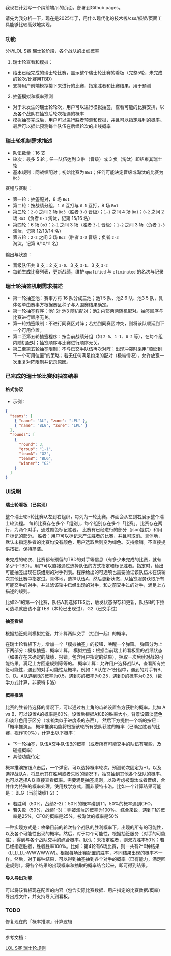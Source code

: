 我现在计划写一个纯前端/js的页面，部署到Github pages。

请先为我分析一下，现在是2025年了，用什么现代化的技术栈/css/框架/页面工具能够比较高效地实现。

### 功能

分析LOL S赛 瑞士轮阶段，各个战队的出线概率
1. 瑞士轮查看和模拟：
- 给出已经完成的瑞士轮比赛，显示整个瑞士轮比赛的看板（完整5轮，未完成的轮次/比赛用TBD）
- 支持用户前端模拟接下来进行的比赛，指定胜者和比赛结果，用于预测

2. 抽签模拟和概率预测
- 对于未发生的瑞士轮轮次，用户可以进行模拟抽签，查看可能的比赛安排，以及各个战队在抽签后轮次相遇的概率
- 模拟抽签完成后，用户可以进行胜者预测和模拟，并且可以指定胜利的概率。最后可以据此预测每个队伍在后续轮次的出线概率

### 瑞士轮机制需求描述
- 队伍数量：16 支
- 轮次：最多 5 轮；任一队伍达到 3 胜（晋级）或 3 负（淘汰）即结束其瑞士轮
- 基本规则：同战绩配对；初始比赛为 `Bo1`；任何可能决定晋级或淘汰的比赛为 `Bo3`

赛程与赛制：
- 第一轮：抽签配对，8 场 `Bo1`
- 第二轮：按战绩分组，`1-0` 互打与 `0-1` 互打，8 场 `Bo1`
- 第三轮：`2-0` 之间 2 场 `Bo3`（胜者 `3-0` 晋级）；`1-1` 之间 4 场 `Bo1`；`0-2` 之间 2 场 `Bo3`（负者 `0-3` 淘汰，记第 15/16 名）
- 第四轮：6 场 `Bo3`：`2-1` 之间 3 场（胜者 `3-1` 晋级）；`1-2` 之间 3 场（负者 `1-3` 淘汰，记第 12/13/14 名）
- 第五轮：`2-2` 之间 3 场 `Bo3`（胜者 `3-2` 晋级；负者 `2-3` 淘汰，记第 9/10/11 名）

输出与状态：
- 晋级队伍共 8 支：2 支 `3-0`、3 支 `3-1`、3 支 `3-2`
- 每轮生成比赛列表，更新战绩，维护 `qualified` 与 `eliminated` 的名次与记录

### 瑞士轮抽签机制需求描述
- 第一轮抽签池：赛事方将 16 队分成三池；池1 5 队、池2 6 队、池3 5 队，具体名单由赛事方根据赛区种子与入围赛结果确定。
- 第一轮抽签程序：池1 对 池3 随机配对；池2 内部两两随机配对。抽签顺序与比赛进行顺序无关。
- 第一轮抽签限制：不进行同赛区对阵；若抽到同赛区冲突，则将该队顺延到下一个可用位置。
- 第二至第五轮抽签程序：按当前战绩分组（如 `2-0`、`1-1`、`0-2` 等），在每个组内随机配对；抽签顺序与比赛进行顺序无关。
- 第二至第五轮抽签限制：不与已交手队伍再次对阵；出现冲突时采用“顺延到下一个可用位置”的策略；若无任何满足约束的配对（极端情况），允许放宽一次重复对阵限制并记录原因。


### 已完成的瑞士轮比赛和抽签结果

#### 格式协议
- 示例：
```json
{
  "teams": [
    { "name": "AL", "zone": "LPL" },
    { "name": "BLG", "zone": "LPL" }
  ],
  "rounds": [
    {
      "round": 3,
      "group": "1-1",
      "teamA": "G2",
      "teamB": "BLG",
      "winner": "G2"
    }
  ]
}
```

### UI说明

#### 瑞士轮看板（已实现）
整个瑞士轮5轮比赛从左到右组织，每列为一轮比赛。界面会从左到右展示整个瑞士轮流程。
每轮比赛存在多个「组别」，每个组别存在多个「比赛」。比赛存在两行，为两个对手，通过颜色标记胜者。
比赛有已经进行的部分（json提供）和用户标记的部分。
胜者：用户可以标记未产生胜者的比赛，并且可取消。具体地，默认未指定胜者的比赛均没有颜色，用户选取后则变为绿色。支持撤销。不直接提供按钮，保持简洁。

未完成的轮次、比赛都有预留的TBD的对手等信息（有多少未完成的比赛，就有多少个TBD）。用户可以直接通过选择队伍的方式指定和标记胜者。指定时，给出可能抽签出现在该组别的对手列表。程序给出的可选项也需要验证该队伍未在该轮次其他比赛中指定过。具体地，选择队伍A，然后更新状态，从抽签服务获取所有可能交手的对手，并过滤该轮中已经出现的对手，和之前交手过的对手，满足上方描述的规则。

比如2-1的第一个比赛，队伍A我选择TES后，触发状态保存和更新，队伍B的下拉可选项就应该不含TES（本轮已出现过）、G2（已交手过）

#### 抽签看板
根据抽签规则模拟抽签，并计算两队交手（抽到一起）的概率。

在瑞士轮看板下方，增加一个「模拟抽签」的按钮，唤醒一个弹窗。
弹窗分为上下两部分：模拟抽签、概率计算。
模拟抽签：根据当前瑞士轮看板里的战绩状态（如果存在未确定的战绩，报错。包含用户指定的结果），抽取一次后续对战的可能结果。满足上方回避规则等等的。
概率计算：允许用户选择战队A，查看所有抽签可能性，遇到的对手可能性及概率。例如：A队在2-1分组中，遇到的对手有B、C、D。A队遇到B的概率为0.5，遇到C的概率为0.25，遇到D的概率为0.25.（数学方式计算，非蒙特卡洛）

#### 概率推演
比赛的胜者待选择的情况下，可以通过右上角的齿轮设置各方获胜的概率。比如 A vs B，可以设置A的概率是60%。设置后根据A和B的胜率大小，背景设置淡蓝色和淡红色用于区分（或者类似于进度条的东西）。
然后下方提供一个新的按钮：「概率推演」。
概率推演功能将根据该轮所有战队获胜的概率（已确定胜者的比赛，视作100%），计算出以下概率：
- 下一轮抽签，队伍A交手队伍B的概率（或者所有可能交手的队伍有哪些，及碰撞概率）
- 其他功能待定

概率推演按钮点击后，一个弹窗，可以选择概率轮次。预测轮次固定为+1。以及选择战队A，将显示其在胜利或者失败的情况下，抽签抽到其他各个战队的概率。也可以选择A B 直接查看概率。需要满足抽签规则，以及考虑被淘汰或者晋级，合并作为特殊的概率处理。使用数学方式，而非蒙特卡洛。比如一个计算结果可能是：
BLG（当前战绩1-2）：
- 若胜利（50%，战绩2-2）：50%的概率碰到T1，50%的概率遇到CFO。
- 若失败（50%，战绩1-3）：则被淘汰的概率为100%。
综合来说，遇到T1的概率是25%，CFO的概率是25%，被淘汰的概率是50%

一种实现方式是：枚举目前的轮次各个战队的胜利概率下，出现的所有的可能性，以及各个可能性出现的概率。然后，对于每个可能性，根据抽签服务（对手的可能性），得到与各个战队交手的综合概率。默认：未指定胜者，则双方胜率50%；若已经指定胜者，胜者胜率100%。比如：第4轮有6场比赛，则一共有2^6种结果（LLLLLL~WWWWWW)。根据每场比赛配置的胜率，不同结果出现的概率不一样。然后，对于每种结果，可以得到抽签抽到各个对手的概率（已有能力，满足回避规则）。将各个结果的出现概率和抽取的概率结合起来，即可得到结果。

#### 导入导出功能
可以将该看板现在配置的内容（包含实际比赛数据、用户指定的比赛数据/概率）导出成文件，并支持导入到看板。

### TODO

修复现在的「概率推演」计算逻辑


---
参考文档：

[LOL S赛 瑞士轮规则](https://lol.qq.com/news/detail.shtml?&docid=8731966600392434652)

